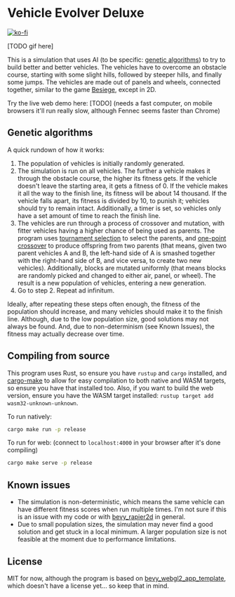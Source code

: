 # Vehicle Evolver Deluxe

[![ko-fi](https://www.ko-fi.com/img/githubbutton_sm.svg)](https://ko-fi.com/W7W2X7WN)

[TODO gif here]

This is a simulation that uses AI (to be specific: [genetic algorithms](https://en.wikipedia.org/wiki/Genetic_algorithm)) to try to build better and better vehicles. The vehicles have to overcome an obstacle course, starting with some slight hills, followed by steeper hills, and finally some jumps. The vehicles are made out of panels and wheels, connected together, similar to the game [Besiege](https://store.steampowered.com/app/346010/Besiege/), except in 2D.

Try the live web demo here: [TODO] (needs a fast computer, on mobile browsers it'll run really slow, although Fennec seems faster than Chrome)

## Genetic algorithms

A quick rundown of how it works:

1. The population of vehicles is initially randomly generated.
2. The simulation is run on all vehicles. The further a vehicle makes it through the obstacle course, the higher its fitness gets. If the vehicle doesn't leave the starting area, it gets a fitness of 0. If the vehicle makes it all the way to the finish line, its fitness will be about 14 thousand.  If the vehicle falls apart, its fitness is divided by 10, to punish it; vehicles should try to remain intact. Additionally, a timer is set, so vehicles only have a set amount of time to reach the finish line.
3. The vehicles are run through a process of crossover and mutation, with fitter vehicles having a higher chance of being used as parents. The program uses [tournament selection](https://en.wikipedia.org/wiki/Tournament_selection) to select the parents, and [one-point crossover](https://en.wikipedia.org/wiki/Crossover_(genetic_algorithm)#One-point_crossover) to produce offspring from two parents (that means, given two parent vehicles A and B, the left-hand side of A is smashed together with the right-hand side of B, and vice versa, to create two new vehicles). Additionally, blocks are mutated uniformly (that means blocks are randomly picked and changed to either air, panel, or wheel). The result is a new population of vehicles, entering a new generation.
4. Go to step 2. Repeat ad infinitum.

Ideally, after repeating these steps often enough, the fitness of the population should increase, and many vehicles should make it to the finish line. Although, due to the low population size, good solutions may not always be found. And, due to non-determinism (see Known Issues), the fitness may actually decrease over time.

## Compiling from source

This program uses Rust, so ensure you have `rustup` and `cargo` installed, and [cargo-make](https://github.com/sagiegurari/cargo-make) to allow for easy compilation to both native and WASM targets, so ensure you have that installed too. Also, if you want to build the web version, ensure you have the WASM target installed: `rustup target add wasm32-unknown-unknown`.

To run natively:

```bash
cargo make run -p release
```

To run for web: (connect to `localhost:4000` in your browser after it's done compiling)

```bash
cargo make serve -p release
```

## Known issues

- The simulation is non-deterministic, which means the same vehicle can have different fitness scores when run multiple times. I'm not sure if this is an issue with my code or with [bevy_rapier2d](https://github.com/dimforge/bevy_rapier/issues/79) in general.
- Due to small population sizes, the simulation may never find a good solution and get stuck in a local minimum. A larger population size is not feasible at the moment due to performance limitations.

## License

MIT for now, although the program is based on [bevy_webgl2_app_template](https://github.com/mrk-its/bevy_webgl2_app_template), which doesn't have a license yet... so keep that in mind.
